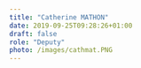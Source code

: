 ```yaml
---
title: "Catherine MATHON"
date: 2019-09-25T09:28:26+01:00
draft: false
role: "Deputy"
photo: /images/cathmat.PNG
---
```


